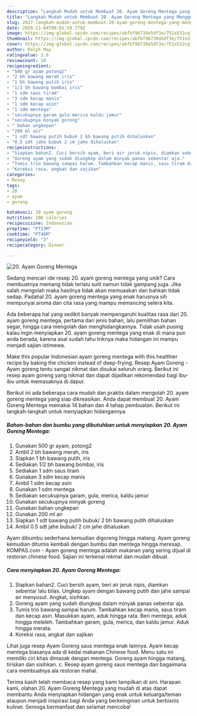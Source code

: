 ```yaml
---
description: "Langkah Mudah untuk Membuat 20. Ayam Goreng Mentega yang Menggugah Selera"
title: "Langkah Mudah untuk Membuat 20. Ayam Goreng Mentega yang Menggugah Selera"
slug: 2027-langkah-mudah-untuk-membuat-20-ayam-goreng-mentega-yang-menggugah-selera
date: 2020-11-04T00:01:59.779Z
image: https://img-global.cpcdn.com/recipes/abfbf96739a5df3e/751x532cq70/20-ayam-goreng-mentega-foto-resep-utama.jpg
thumbnail: https://img-global.cpcdn.com/recipes/abfbf96739a5df3e/751x532cq70/20-ayam-goreng-mentega-foto-resep-utama.jpg
cover: https://img-global.cpcdn.com/recipes/abfbf96739a5df3e/751x532cq70/20-ayam-goreng-mentega-foto-resep-utama.jpg
author: Ralph May
ratingvalue: 3.6
reviewcount: 10
recipeingredient:
- "500 gr ayam potong2"
- "2 bh bawang merah iris"
- "1 bh bawang putih iris"
- "1/2 bh bawang bombai iris"
- "1 sdm saus tiram"
- "3 sdm kecap manis"
- "1 sdm kecap asin"
- "1 sdm mentega"
- "secukupnya garam gula merica kaldu jamur"
- "secukupnya minyak goreng"
- " bahan ungkepan"
- "200 ml air"
- "1 sdt bawang putih bubuk 2 bh bawang putih dihaluskan"
- "0.5 sdt jahe bubuk 2 cm jahe dihaluskan"
recipeinstructions:
- "Siapkan bahan2. Cuci bersih ayam, beri air jeruk nipis, diamkan sebentar lalu bilas. Ungkep ayam dengan bawang putih dan jahe sampai air menyusut. Angkat, sisihkan."
- "Goreng ayam yang sudah diungkep dalam minyak panas sebentar aja."
- "Tumis trio bawang sampai harum. Tambahkan kecap manis, saus tiram dan kecap asin. Masukkan ayam, aduk hingga rata. Beri mentega, aduk hingga meleleh. Tambahkan garam, gula, merica, dan kaldu jamur. Aduk hingga merata."
- "Koreksi rasa, angkat dan sajikan"
categories:
- Resep
tags:
- 20
- ayam
- goreng

katakunci: 20 ayam goreng 
nutrition: 206 calories
recipecuisine: Indonesian
preptime: "PT23M"
cooktime: "PT46M"
recipeyield: "3"
recipecategory: Dinner

---
```



![20. Ayam Goreng Mentega](https://img-global.cpcdn.com/recipes/abfbf96739a5df3e/751x532cq70/20-ayam-goreng-mentega-foto-resep-utama.jpg)

Sedang mencari ide resep 20. ayam goreng mentega yang unik? Cara membuatnya memang tidak terlalu sulit namun tidak gampang juga. Jika salah mengolah maka hasilnya tidak akan memuaskan dan bahkan tidak sedap. Padahal 20. ayam goreng mentega yang enak harusnya sih mempunyai aroma dan cita rasa yang mampu memancing selera kita.

Ada beberapa hal yang sedikit banyak mempengaruhi kualitas rasa dari 20. ayam goreng mentega, pertama dari jenis bahan, lalu pemilihan bahan segar, hingga cara mengolah dan menghidangkannya. Tidak usah pusing kalau ingin menyiapkan 20. ayam goreng mentega yang enak di mana pun anda berada, karena asal sudah tahu triknya maka hidangan ini mampu menjadi sajian istimewa.

Make this popular Indonesian ayam goreng mentega with this healthier recipe by baking the chicken instead of deep-frying. Resep Ayam Goreng - Ayam goreng tentu sangat nikmat dan disukai seluruh orang. Berikut ini resep ayam goreng yang nikmat dan dapat dijadikan rekomendasi bagi ibu-ibu untuk memasaknya di dapur.


Berikut ini ada beberapa cara mudah dan praktis dalam mengolah 20. ayam goreng mentega yang siap dikreasikan. Anda dapat membuat 20. Ayam Goreng Mentega memakai 14 bahan dan 4 tahap pembuatan. Berikut ini langkah-langkah untuk menyiapkan hidangannya.

<!--inarticleads1-->

##### Bahan-bahan dan bumbu yang dibutuhkan untuk menyiapkan 20. Ayam Goreng Mentega:

1. Gunakan 500 gr ayam, potong2
1. Ambil 2 bh bawang merah, iris
1. Siapkan 1 bh bawang putih, iris
1. Sediakan 1/2 bh bawang bombai, iris
1. Sediakan 1 sdm saus tiram
1. Gunakan 3 sdm kecap manis
1. Ambil 1 sdm kecap asin
1. Gunakan 1 sdm mentega
1. Sediakan secukupnya garam, gula, merica, kaldu jamur
1. Gunakan secukupnya minyak goreng
1. Gunakan  bahan ungkepan
1. Gunakan 200 ml air
1. Siapkan 1 sdt bawang putih bubuk/ 2 bh bawang putih dihaluskan
1. Ambil 0.5 sdt jahe bubuk/ 2 cm jahe dihaluskan


Ayam dibumbu sederhana kemudian digoreng hingga matang. Ayam goreng kemudian ditumis kembali dengan bumbu dan mentega hingga meresap. KOMPAS.com - Ayam goreng mentega adalah makanan yang sering dijual di restoran chinese food. Sajian ini terkenal nikmat dan mudah dibuat. 

<!--inarticleads2-->

##### Cara menyiapkan 20. Ayam Goreng Mentega:

1. Siapkan bahan2. Cuci bersih ayam, beri air jeruk nipis, diamkan sebentar lalu bilas. Ungkep ayam dengan bawang putih dan jahe sampai air menyusut. Angkat, sisihkan.
1. Goreng ayam yang sudah diungkep dalam minyak panas sebentar aja.
1. Tumis trio bawang sampai harum. Tambahkan kecap manis, saus tiram dan kecap asin. Masukkan ayam, aduk hingga rata. Beri mentega, aduk hingga meleleh. Tambahkan garam, gula, merica, dan kaldu jamur. Aduk hingga merata.
1. Koreksi rasa, angkat dan sajikan


Lihat juga resep Ayam Goreng saus mentega enak lainnya. Ayam kecap mentega biasanya ada di kedai makanan Chinese food. Menu satu ini memiliki ciri khas dimasak dengan mentega. Goreng ayam hingga matang, tiriskan dan sisihkan. c. Resep ayam goreng saus mentega dan bagaimana cara membuatnya ala restoran mahal. 

Terima kasih telah membaca resep yang kami tampilkan di sini. Harapan kami, olahan 20. Ayam Goreng Mentega yang mudah di atas dapat membantu Anda menyiapkan hidangan yang enak untuk keluarga/teman ataupun menjadi inspirasi bagi Anda yang berkeinginan untuk berbisnis kuliner. Semoga bermanfaat dan selamat mencoba!
